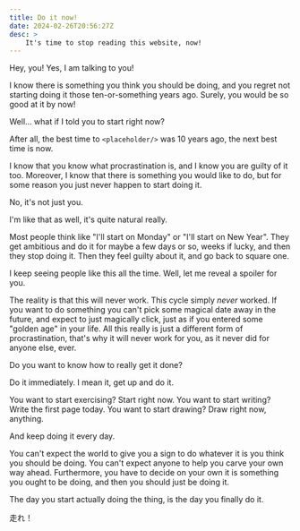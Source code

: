 ```yaml
---
title: Do it now!
date: 2024-02-26T20:56:27Z
desc: >
    It's time to stop reading this website, now!
---
```

Hey, you! Yes, I am talking to you!

I know there is something you think you should be doing, and you regret not
starting doing it those ten-or-something years ago. Surely, you would be so
good at it by now!

Well... what if I told you to start right now?

After all, the best time to `<placeholder/>` was 10 years ago, the next best
time is now.

I know that you know what procrastination is, and I know you are guilty of it
too. Moreover, I know that there is something you would like to do, but for
some reason you just never happen to start doing it.

No, it's not just you.

I'm like that as well, it's quite natural really.

Most people think like "I'll start on Monday" or "I'll start on New Year". They
get ambitious and do it for maybe a few days or so, weeks if lucky, and then
they stop doing it. Then they feel guilty about it, and go back to square one.

I keep seeing people like this all the time. Well, let me reveal a spoiler for
you.

The reality is that this will never work. This cycle simply *never* worked. If
you want to do something you can't pick some magical date away in the future,
and expect to just magically click, just as if you entered some "golden age" in
your life. All this really is just a different form of procrastination, that's
why it will never work for you, as it never did for anyone else, ever.

Do you want to know how to really get it done?

Do it immediately. I mean it, get up and do it.

You want to start exercising? Start right now.
You want to start writing? Write the first page today.
You want to start drawing? Draw right now, anything.

And keep doing it every day.

You can't expect the world to give you a sign to do whatever it is you think
you should be doing. You can't expect anyone to help you carve your own way
ahead. Furthermore, you have to decide on your own it is something you ought to
be doing, and then you should just be doing it.

The day you start actually doing the thing, is the day you finally do it.

走れ！
